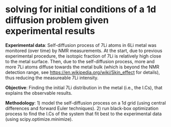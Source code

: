 # solving for initial conditions of a 1d diffusion problem given experimental results 

**Experimental data**: Self-diffusion process of 7Li atoms in 6Li metal was monitored (over time) by NMR measurements. At the start, due to previous experimental procedure, the isotopic fraction of 7Li is relatively high close to the metal surface. Then, due to the self-diffusion process, more and more 7Li atoms diffuse towards the metal bulk (which is beyond the NMR detection range, see https://en.wikipedia.org/wiki/Skin_effect for details), thus reducing the measureable 7Li intensity.  

**Objective**: Finding the initial 7Li distribution in the metal (i.e., the I.Cs), that explains the observable results. 

**Methodology**: 1) model the self-diffusion process on a 1d grid (using central differences and forward Euler techniques).
                 2) run black-box optimization process to find the I.Cs of the system that fit best to the experimental data (using scipy.optimize.minimize).

